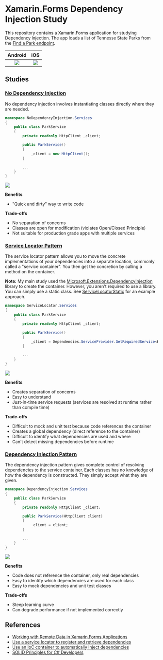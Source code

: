 # Xamarin.Forms Dependency Injection Study
This repository contains a Xamarin.Forms application for studying Dependency Injection. The app loads a list of Tennesse State Parks from the [Find a Park endpoint](https://gis.tnstateparks.com/datasets/TDEC::find-a-park-data/about).

Android | iOS
:---: | :---:
| <img src="images/ios.png" max-height="820" /> | <img src="images/android.png" max-height="820" />

## Studies

### [No Dependency Injection](NoDependencyInjection)

No dependency injection involves instantiating classes directly where they are needed.

```csharp
namespace NoDependencyInjection.Services
{
    public class ParkService
    {
        private readonly HttpClient _client;

        public ParkService()
        {
            _client = new HttpClient();
        }

        ...
    }
}
```

![](images/no-dependency-injection.jpg)

**Benefits**

* "Quick and dirty" way to write code

**Trade-offs**

* No separation of concerns
* Classes are open for modification (violates Open/Closed Principle)
* Not suitable for production grade apps with multiple services

### [Service Locator Pattern](ServiceLocator)

The service locator pattern allows you to move the concrete implementations of your dependencies into a separate location, commonly called a "service container". You then get the concretion by calling a method on the container.

**Note:** My main study used the [Microsoft.Extensions.DependencyInjection](https://www.nuget.org/packages/Microsoft.Extensions.DependencyInjection) library to create the container. However, you aren't required to use a library. You can simply use a static class. See [ServiceLocatorStatic](ServiceLocatorStatic) for an example approach.

```c#
namespace ServiceLocator.Services
{
    public class ParkService
    {
        private readonly HttpClient _client;

        public ParkService()
        {
            _client = Dependencies.ServiceProvider.GetRequiredService<HttpClient>();
        }

        ...
    }
}
```

![](images/service-locator-pattern.jpg)

**Benefits**

* Creates separation of concerns
* Easy to understand
* Just-in-time service requests (services are resolved at runtime rather than compile time)

**Trade-offs**

* Difficult to mock and unit test because code references the container
* Creates a global dependency (direct reference to the container)
* Difficult to identify what dependencies are used and where
* Can't detect missing dependencies before runtime

### [Dependency Injection Pattern](DependencyInjection)

The dependency injection pattern gives complete control of resolving dependencies to the service container. Each classes has no knowledge of how the dependency is constructed. They simply accept what they are given.

```c#
namespace DependencyInjection.Services
{
    public class ParkService
    {
        private readonly HttpClient _client;

        public ParkService(HttpClient client)
        {
            _client = client;
        }

        ...
    }
}
```

![](images/dependency-injection-pattern.jpg)

**Benefits**

* Code does not reference the container, only real dependencies
* Easy to identify which dependencies are used for each class
* Easy to mock dependencies and unit test classes

**Trade-offs**

* Steep learning curve
* Can degrade performance if not implemented correctly

## References

- [Working with Remote Data in Xamarin.Forms Applications](https://www.pluralsight.com/courses/remote-data-xamarin-forms-applications)
- [Use a service locator to register and retrieve dependencies](https://docs.microsoft.com/en-us/learn/modules/explore-cross-platform-design-patterns/8-use-a-service-locator-to-register-and-retrieve-dependencies)
- [Use an IoC container to automatically inject dependencies](https://docs.microsoft.com/en-us/learn/modules/explore-cross-platform-design-patterns/10-use-an-ioc-container-to-automatically-inject-dependencies)
- [SOLID Principles for C# Developers](https://www.pluralsight.com/courses/csharp-solid-principles)
